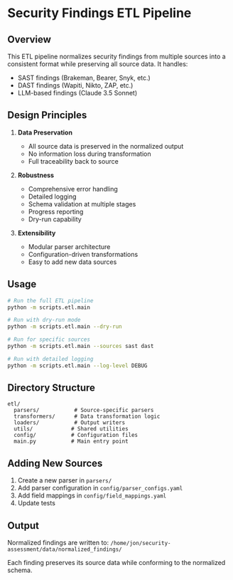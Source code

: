 # Security Findings ETL Pipeline

## Overview

This ETL pipeline normalizes security findings from multiple sources into a consistent format while preserving all source data. It handles:

- SAST findings (Brakeman, Bearer, Snyk, etc.)
- DAST findings (Wapiti, Nikto, ZAP, etc.) 
- LLM-based findings (Claude 3.5 Sonnet)

## Design Principles

1. **Data Preservation**
   - All source data is preserved in the normalized output
   - No information loss during transformation
   - Full traceability back to source

2. **Robustness**
   - Comprehensive error handling
   - Detailed logging
   - Schema validation at multiple stages
   - Progress reporting
   - Dry-run capability

3. **Extensibility**
   - Modular parser architecture
   - Configuration-driven transformations
   - Easy to add new data sources

## Usage

```bash
# Run the full ETL pipeline
python -m scripts.etl.main

# Run with dry-run mode
python -m scripts.etl.main --dry-run

# Run for specific sources
python -m scripts.etl.main --sources sast dast

# Run with detailed logging
python -m scripts.etl.main --log-level DEBUG
```

## Directory Structure

```
etl/
  parsers/           # Source-specific parsers
  transformers/      # Data transformation logic
  loaders/           # Output writers
  utils/            # Shared utilities
  config/           # Configuration files
  main.py           # Main entry point
```

## Adding New Sources

1. Create a new parser in `parsers/`
2. Add parser configuration in `config/parser_configs.yaml`
3. Add field mappings in `config/field_mappings.yaml`
4. Update tests

## Output

Normalized findings are written to:
`/home/jon/security-assessment/data/normalized_findings/`

Each finding preserves its source data while conforming to the normalized schema. 